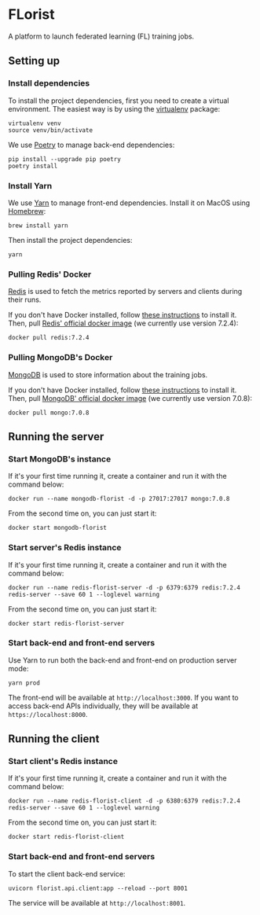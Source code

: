 # FLorist

A platform to launch federated learning (FL) training jobs.

## Setting up

### Install dependencies

To install the project dependencies, first you need to create a virtual environment.
The easiest way is by using the [virtualenv](https://pypi.org/project/virtualenv/) package:

```shell
virtualenv venv
source venv/bin/activate
```

We use [Poetry](https://python-poetry.org/) to manage back-end dependencies:

```shell
pip install --upgrade pip poetry
poetry install
```

### Install Yarn

We use [Yarn](https://yarnpkg.com/) to manage front-end dependencies. Install it on MacOS
using [Homebrew](https://brew.sh/):

```shell
brew install yarn
```

Then install the project dependencies:
```shell
yarn
```

### Pulling Redis' Docker

[Redis](https://redis.io/) is used to fetch the metrics reported by servers and clients during their runs.


If you don't have Docker installed, follow [these instructions](https://docs.docker.com/desktop/)
to install it. Then, pull [Redis' official docker image](https://hub.docker.com/_/redis)
(we currently use version 7.2.4):
```shell
docker pull redis:7.2.4
```

### Pulling MongoDB's Docker

[MongoDB](https://www.mongodb.com) is used to store information about the training jobs.

If you don't have Docker installed, follow [these instructions](https://docs.docker.com/desktop/)
to install it. Then, pull [MongoDB' official docker image](https://hub.docker.com/_/mongo)
(we currently use version 7.0.8):
```shell
docker pull mongo:7.0.8
```

## Running the server

### Start MongoDB's instance

If it's your first time running it, create a container and run it with the command below:
```shell
docker run --name mongodb-florist -d -p 27017:27017 mongo:7.0.8
```

From the second time on, you can just start it:
```shell
docker start mongodb-florist
```

### Start server's Redis instance

If it's your first time running it, create a container and run it with the command below:
```shell
docker run --name redis-florist-server -d -p 6379:6379 redis:7.2.4 redis-server --save 60 1 --loglevel warning
```

From the second time on, you can just start it:
```shell
docker start redis-florist-server
```

### Start back-end and front-end servers

Use Yarn to run both the back-end and front-end on production server mode:

```shell
yarn prod
```

The front-end will be available at `http://localhost:3000`. If you want to access
back-end APIs individually, they will be available at `https://localhost:8000`.

## Running the client

### Start client's Redis instance

If it's your first time running it, create a container and run it with the command below:
```shell
docker run --name redis-florist-client -d -p 6380:6379 redis:7.2.4 redis-server --save 60 1 --loglevel warning
```

From the second time on, you can just start it:
```shell
docker start redis-florist-client
```

### Start back-end and front-end servers

To start the client back-end service:

```shell
uvicorn florist.api.client:app --reload --port 8001
```

The service will be available at `http://localhost:8001`.
